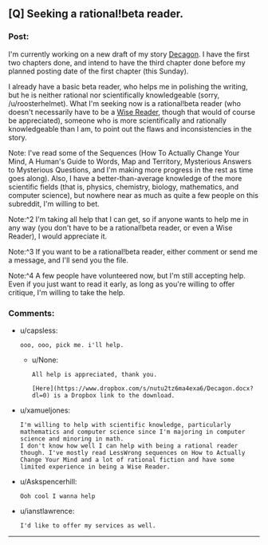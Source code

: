 ## [Q] Seeking a rational!beta reader.

### Post:

I'm currently working on a new draft of my story [Decagon](http://flickegon.wordpress.com/decagon/). I have the first two chapters done, and intend to have the third chapter done before my planned posting date of the first chapter (this Sunday).

I already have a basic beta reader, who helps me in polishing the writing, but he is neither rational nor scientifically knowledgeable (sorry, /u/roosterhelmet). What I'm seeking now is a rational!beta reader (who doesn't necessarily have to be a [Wise Reader](http://www.reddit.com/r/rational/comments/1w4llw/by_request_two_kinds_of_involved_responses_to/), though that would of course be appreciated), someone who is more scientifically and rationally knowledgeable than I am, to point out the flaws and inconsistencies in the story.

Note: I've read some of the Sequences (How To Actually Change Your Mind, A Human's Guide to Words, Map and Territory, Mysterious Answers to Mysterious Questions, and I'm making more progress in the rest as time goes along). Also, I have a better-than-average knowledge of the more scientific fields (that is, physics, chemistry, biology, mathematics, and computer science), but nowhere near as much as quite a few people on this subreddit, I'm willing to bet.

Note:^2 I'm taking all help that I can get, so if anyone wants to help me in any way (you don't have to be a rational!beta reader, or even a Wise Reader), I would appreciate it.

Note:^3 If you want to be a rational!beta reader, either comment or send me a message, and I'll send you the file.

Note:^4 A few people have volunteered now, but I'm still accepting help. Even if you just want to read it early, as long as you're willing to offer critique, I'm willing to take the help.

### Comments:

- u/capsless:
  ```
  ooo, ooo, pick me. i'll help.
  ```

  - u/None:
    ```
    All help is appreciated, thank you.

    [Here](https://www.dropbox.com/s/nutu2tz6ma4exa6/Decagon.docx?dl=0) is a Dropbox link to the download.
    ```

- u/xamueljones:
  ```
  I'm willing to help with scientific knowledge, particularly mathematics and computer science since I'm majoring in computer science and minoring in math.
  I don't know how well I can help with being a rational reader though. I've mostly read LessWrong sequences on How to Actually Change Your Mind and a lot of rational fiction and have some limited experience in being a Wise Reader.
  ```

- u/Askspencerhill:
  ```
  Ooh cool I wanna help
  ```

- u/ianstlawrence:
  ```
  I'd like to offer my services as well.
  ```

---

